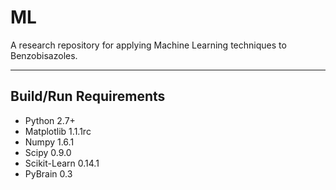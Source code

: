 ML
================
A research repository for applying Machine Learning techniques to Benzobisazoles.

_______________________________________________________________________
Build/Run Requirements
----------------------

- Python 2.7+
- Matplotlib 1.1.1rc
- Numpy 1.6.1
- Scipy 0.9.0
- Scikit-Learn 0.14.1
- PyBrain 0.3
